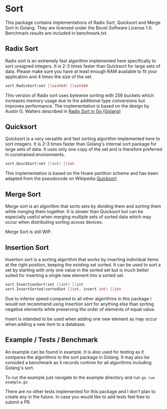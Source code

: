 Sort
====

This package contains implementations of Radix Sort, Quicksort and Merge Sort in Golang.
They are licensed under the Boost Software License 1.0.
Benchmark results are included in benchmark.txt.

Radix Sort
----------

Radix sort is an extremely fast algorithm implemented here specifically to sort unsigned integers.
It is 2-3 times faster than Quicksort for large sets of data.
Please make sure you have at least enough RAM available to fit your application and 4 times the size of the set.

```go
sort.RadixSort(set []uint64) []uint64
```

This version of Radix sort uses bytewise sorting with 256 buckets which increases memory usage due to the additional type conversions but improves performance.
The implementation is based on the design by Austin G. Walters described in [Radix Sort in Go (Golang)](https://austingwalters.com/radix-sort-in-go/)

Quicksort
---------

Quicksort is a very versatile and fast sorting algorithm implemented here to sort integers.
It is 2-3 times faster than Golang's internal sort package for large sets of data.
It uses only one copy of the set and is therefore preferred in constrained environments.

```go
sort.QuickSort(set []int) []int
```

This implementation is based on the Hoare partition scheme and has been adapted from the pseudocode on Wikipedia [Quicksort](https://en.wikipedia.org/wiki/Quicksort#Hoare_partition_scheme)

Merge Sort
----------

Merge sort is an algorithm that sorts sets by dividing them and sorting them while merging them together.
It is slower than Quicksort but can be especially useful when merging multiple sets of sorted data which may occur when distributing sorting across devices.

Merge Sort is still WIP.

Insertion Sort
--------------

Insertion sort is a sorting algorithm that works by inserting individual items at the right position, keeping the existing set sorted.
It can be used to sort a set by starting with only one value in the sorted set but is much better suited for inserting a single new element into a sorted set.

```go
sort.InsertionSort(set []int) []int
sort.InsertSorted(sortedSet []int, insert int) []int
```

Due to inferior speed compared to all other algorithms in this package I would not recommend using Insertion sort for anything else than sorting negative elements while preserving the order of elements of equal value.

Insert is intended to be used when adding one new element as may occur when adding a new item to a database.

Example / Tests / Benchmark
---------------------------

An example can be found in example. It is also used for testing as it compares the algorithms to the sort package in Golang. It may also be consided a benchmark as it records runtime for all algorithms including Golang's sort.

To run the example just navigate to the example directory and run `go run example.go`

There are no other tests implemented for this package and I don't plan to create any in the future. In case you would like to add tests feel free to submit a PR.

